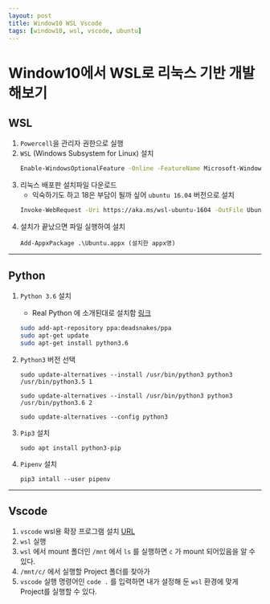 ```yaml
---
layout: post
title: Window10 WSL Vscode
tags: [window10, wsl, vscode, ubuntu]
---
```


# Window10에서 WSL로 리눅스 기반 개발해보기

## WSL

1. `Powercell`을 관리자 권한으로 실행
2. `WSL` (Windows Subsystem for Linux) 설치
   ```bash
   Enable-WindowsOptionalFeature -Online -FeatureName Microsoft-Windows-Subsystem-Linux
   ```
3. 리눅스 배포판 설치파일 다운로드
   - 익숙하기도 하고 18은 부담이 될까 싶어 `ubuntu 16.04` 버전으로 설치
   ```bash
   Invoke-WebRequest -Uri https://aka.ms/wsl-ubuntu-1604 -OutFile Ubuntu.appx -UseBasicParsing
   ```
4. 설치가 끝났으면 파일 실행하여 설치
   ```
   Add-AppxPackage .\Ubuntu.appx (설치한 appx명)
   ```

---

## Python

1. `Python 3.6` 설치
   - Real Python 에 소개된대로 설치함 [링크](https://realpython.com/installing-python/#ubuntu)
   ```bash
   sudo add-apt-repository ppa:deadsnakes/ppa
   sudo apt-get update
   sudo apt-get install python3.6
   ```
2. `Python3` 버전 선택

   ```
   sudo update-alternatives --install /usr/bin/python3 python3 /usr/bin/python3.5 1

   sudo update-alternatives --install /usr/bin/python3 python3 /usr/bin/python3.6 2

   sudo update-alternatives --config python3
   ```

3. `Pip3` 설치
   ```
   sudo apt install python3-pip
   ```
4. `Pipenv` 설치
   ```
   pip3 intall --user pipenv
   ```

---

## Vscode

1. `vscode` wsl용 확장 프로그램 설치 [URL](https://marketplace.visualstudio.com/items?itemName=ms-vscode-remote.remote-wsl)
2. `wsl` 실행
3. `wsl` 에서 mount 폴더인 `/mnt` 에서 `ls` 를 실행하면 `c` 가 mount 되어있음을 알 수 있다.
4. `/mnt/c/` 에서 실행할 Project 폴더를 찾아가
5. `vscode` 실행 명령어인 `code .` 를 입력하면 내가 설정해 둔 `wsl` 환경에 맞게 Project를 실행할 수 있다.
